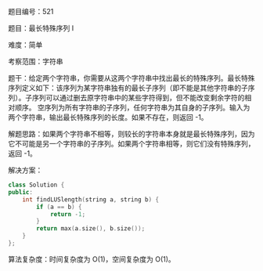 题目编号：521

题目：最长特殊序列 Ⅰ

难度：简单

考察范围：字符串

题干：给定两个字符串，你需要从这两个字符串中找出最长的特殊序列。最长特殊序列定义如下：该序列为某字符串独有的最长子序列（即不能是其他字符串的子序列）。子序列可以通过删去原字符串中的某些字符得到，但不能改变剩余字符的相对顺序。 空序列为所有字符串的子序列，任何字符串为其自身的子序列。输入为两个字符串，输出最长特殊序列的长度。如果不存在，则返回 -1。

解题思路：如果两个字符串不相等，则较长的字符串本身就是最长特殊序列，因为它不可能是另一个字符串的子序列。如果两个字符串相等，则它们没有特殊序列，返回 -1。

解决方案：

```cpp
class Solution {
public:
    int findLUSlength(string a, string b) {
        if (a == b) {
            return -1;
        }
        return max(a.size(), b.size());
    }
};
```

算法复杂度：时间复杂度为 O(1)，空间复杂度为 O(1)。
